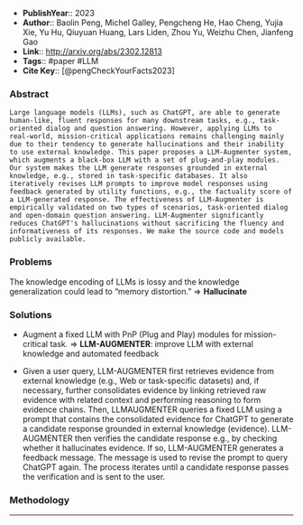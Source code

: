 
- **PublishYear**:: 2023 
- **Author**:: Baolin Peng, Michel Galley, Pengcheng He, Hao Cheng, Yujia Xie, Yu Hu, Qiuyuan Huang, Lars Liden, Zhou Yu, Weizhu Chen, Jianfeng Gao
- **Link**:: http://arxiv.org/abs/2302.12813
- **Tags**:: #paper #LLM 
- **Cite Key**:: [@pengCheckYourFacts2023]

### Abstract
```
Large language models (LLMs), such as ChatGPT, are able to generate human-like, fluent responses for many downstream tasks, e.g., task-oriented dialog and question answering. However, applying LLMs to real-world, mission-critical applications remains challenging mainly due to their tendency to generate hallucinations and their inability to use external knowledge. This paper proposes a LLM-Augmenter system, which augments a black-box LLM with a set of plug-and-play modules. Our system makes the LLM generate responses grounded in external knowledge, e.g., stored in task-specific databases. It also iteratively revises LLM prompts to improve model responses using feedback generated by utility functions, e.g., the factuality score of a LLM-generated response. The effectiveness of LLM-Augmenter is empirically validated on two types of scenarios, task-oriented dialog and open-domain question answering. LLM-Augmenter significantly reduces ChatGPT's hallucinations without sacrificing the fluency and informativeness of its responses. We make the source code and models publicly available.
```

### Problems
The knowledge encoding of LLMs is lossy and the knowledge generalization could lead to “memory distortion.”
=> **Hallucinate**

### Solutions
- Augment a fixed LLM with PnP (Plug and Play) modules for mission-critical task.
	=> **LLM-AUGMENTER**: improve LLM with external knowledge and automated feedback 

- Given a user query, LLM-AUGMENTER first retrieves evidence from external knowledge (e.g., Web or task-specific datasets) and, if necessary, further consolidates evidence by linking retrieved raw evidence with related context and performing reasoning to form evidence chains. Then, LLMAUGMENTER queries a fixed LLM  using a prompt that contains the consolidated evidence for ChatGPT to generate a candidate response grounded in external knowledge (evidence). LLM-AUGMENTER then verifies the candidate response e.g., by checking whether it hallucinates evidence. If so, LLM-AUGMENTER generates a feedback message. The message is used to revise the prompt to query ChatGPT again. The process iterates until a candidate response passes the verification and is sent to the user.

### Methodology




---

